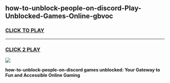 
## how-to-unblock-people-on-discord-Play-Unblocked-Games-Online-gbvoc
<h3>
<a href="https://premium76.site?title=how-to-unblock-people-on-discord&ref=25A">CLICK TO PLAY</a></h3>
<hr>

<h3>
<a href="https://premium76.site?title=how-to-unblock-people-on-discord&ref=25A">CLICK 2 PLAY</a>
  
</h3>

<a href="https://premium76.site?title=how-to-unblock-people-on-discord&ref=25A"><img src="https://clearcache.store/games.png"></a>


**how-to-unblock-people-on-discord games unblocked: Your Gateway to Fun and Accessible Online Gaming**
